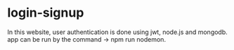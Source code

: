 # login-signup

In this website, user authentication is done using jwt, node.js and mongodb. 
app can be run by the command -> npm run nodemon.
